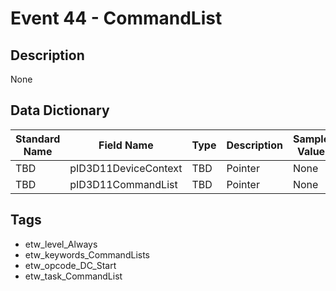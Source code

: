 # Event 44 - CommandList

## Description
None

## Data Dictionary
|Standard Name|Field Name|Type|Description|Sample Value|
|---|---|---|---|---|
|TBD|pID3D11DeviceContext|TBD|Pointer|None|None|
|TBD|pID3D11CommandList|TBD|Pointer|None|None|

## Tags
* etw_level_Always
* etw_keywords_CommandLists
* etw_opcode_DC_Start
* etw_task_CommandList